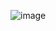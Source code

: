 ![image](https://github.com/Bhavneet1492/Bhavneet1492/assets/76656963/6d4d9d6a-2dc2-454d-ad3c-2df5beecf01b)
